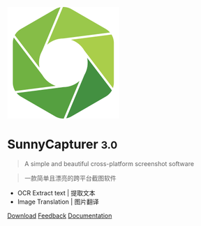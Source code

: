 <!-- _coverpage.md -->

![logo](/logo.svg)

# SunnyCapturer <small>3.0</small>

> A simple and beautiful cross-platform screenshot software

> 一款简单且漂亮的跨平台截图软件


- OCR Extract text | 提取文本
- Image Translation | 图片翻译

[Download](https://github.com/XMuli/SunnyPages/releases)
[Feedback](https://github.com/XMuli/SunnyPages/issues)
[Documentation](#sunnycapturer)


<!-- 背景图片 -->

<!-- ![](_media/bg.png) -->

<!-- 背景色 -->

<!-- ![color](#f0f0f0) -->